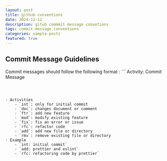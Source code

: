 ```yaml
---
layout: post
title: github conventions
date: 2024-12-11
description: gitub commmit message convetions
tags: commit message conventions
categories: sample-posts
featured: true
---
```


## **Commit Message Guidelines**

Commit messages should follow the following format : ```
Activity: Commit Message
```



- Activities
    - `int`: only for initial commit
    - `doc`: changes document or comment
    - `ftr`: add new feature
    - `mod`: modify existing feature
    - `fix`: fix an error or issue
    - `rfc`: refactor code
    - `add`: add new file or directory
    - `rmv`: remove existing file or directory
- Example
    - `int: initial commit`
    - `add: prettier and eslint`
    - `rfc: refactoring code by prettier`